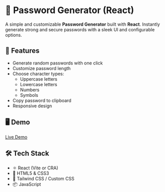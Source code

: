 # 🔐 Password Generator (React)

A simple and customizable **Password Generator** built with **React**. Instantly generate strong and secure passwords with a sleek UI and configurable options.

## 🚀 Features

- Generate random passwords with one click
- Customize password length
- Choose character types:
  - Uppercase letters
  - Lowercase letters
  - Numbers
  - Symbols
- Copy password to clipboard
- Responsive design

## 🖥️ Demo

[Live Demo](https://your-demo-link.com)



## 🛠️ Tech Stack

- ⚛️ React (Vite or CRA)
- 🧾 HTML5 & CSS3
- 🎨 Tailwind CSS / Custom CSS
- 📦 JavaScript



